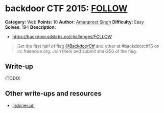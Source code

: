 # backdoor CTF 2015: [FOLLOW](https://backdoor.sdslabs.co/challenges/FOLLOW)

**Category:** Web
**Points:** 10
**Author:** [Amanpreet Singh](https://backdoor.sdslabs.co/users/apsdehal)
**Difficulty:** Easy
**Solves:** 194
**Description:** 

* <https://backdoor.sdslabs.co/challenges/FOLLOW>

> Get the first half of flag [@BackdoorCtf](https://twitter.com/BackdoorCTF) and other at #backdoorctf15 on irc.freenode.org. Join them and submit sha-256 of the flag.

## Write-up

(TODO)

## Other write-ups and resources

* [Indonesian](https://docs.google.com/document/d/1iRrG5nO5_xTTB3Aq1BMfeyTVQ2j6iKWW3sZEsGRENqk/edit)